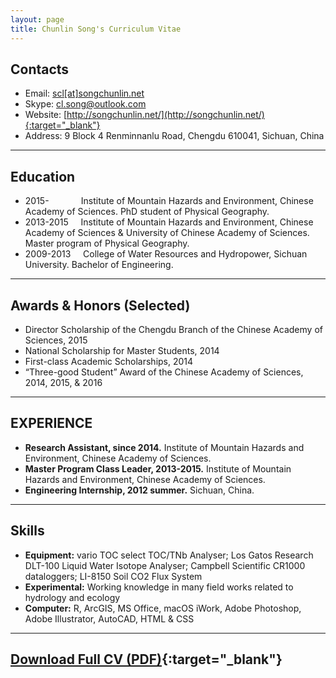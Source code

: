 ```yaml
---
layout: page
title: Chunlin Song's Curriculum Vitae
---
```


## Contacts

- Email: [scl[at]songchunlin.net](mailto:scl@songchunlin.net)
- Skype: cl.song@outlook.com
- Website: [http://songchunlin.net/](http://songchunlin.net/){:target="_blank"}
- Address: 9 Block 4 Renminnanlu Road, Chengdu 610041, Sichuan, China

---

## Education

-   2015-&nbsp;&nbsp;&nbsp;&nbsp;&nbsp;&nbsp;&nbsp;&nbsp;&nbsp;&nbsp;&nbsp;&nbsp;&nbsp;Institute of Mountain Hazards and Environment, Chinese Academy of Sciences. PhD student of Physical Geography.
-   2013-2015&nbsp;&nbsp;&nbsp;&nbsp;&nbsp;Institute of Mountain Hazards and Environment, Chinese Academy of Sciences & University of Chinese Academy of Sciences. Master program of Physical Geography.
-   2009-2013&nbsp;&nbsp;&nbsp;&nbsp;&nbsp;College of Water Resources and Hydropower, Sichuan University. Bachelor of Engineering.     

---

## Awards & Honors (Selected)

- Director Scholarship of the Chengdu Branch of the Chinese Academy of Sciences, 2015
- National Scholarship for Master Students, 2014
- First-class Academic Scholarships, 2014
- “Three-good Student” Award of the Chinese Academy of Sciences,  2014, 2015, & 2016
   
---

## EXPERIENCE

- **Research Assistant, since 2014.** Institute of Mountain Hazards and Environment, Chinese Academy of Sciences. 
- **Master Program Class Leader, 2013-2015.** Institute of Mountain Hazards and Environment, Chinese Academy of Sciences. 
- **Engineering Internship, 2012 summer.** Sichuan, China.
 
---

## Skills

- **Equipment:** vario TOC select TOC/TNb Analyser; Los Gatos Research DLT-100 Liquid Water Isotope Analyser; Campbell Scientific CR1000 dataloggers; LI-8150 Soil CO2 Flux System
- **Experimental:** Working knowledge in many field works related to hydrology and ecology
- **Computer:** R, ArcGIS, MS Office, macOS iWork, Adobe Photoshop, Adobe Illustrator, AutoCAD, HTML & CSS

---

## [Download Full CV (PDF)](http://songchunlin.net/files/others/songchunlin_cv.pdf){:target="_blank"}

